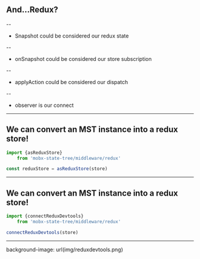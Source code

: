 ## And...Redux?

--
- Snapshot could be considered our redux state

--
- onSnapshot could be considered our store subscription

--
- applyAction could be considered our dispatch

--
- observer is our connect

---

## We can convert an MST instance into a redux store!

```javascript
import {asReduxStore} 
    from 'mobx-state-tree/middleware/redux'

const reduxStore = asReduxStore(store)
```

---


## We can convert an MST instance into a redux store!

```javascript
import {connectReduxDevtools} 
    from 'mobx-state-tree/middleware/redux'

connectReduxDevtools(store)
```

---
background-image: url(img/reduxdevtools.png)